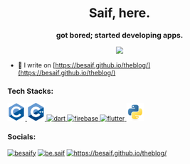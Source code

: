 <h1 align="center">Saif, here.</h1>
<h3 align="center">got bored; started developing apps.</h3>
<div align="center">

![](https://komarev.com/ghpvc/?username=beSaif&style=for-the-badge)

</div>



- 📝 I write on [https://besaif.github.io/theblog/](https://besaif.github.io/theblog/)

<!-- ### Blogs posts -->
<!-- BLOG-POST-LIST:START -->
<!-- BLOG-POST-LIST:END -->


<h3 align="left">Tech Stacks:</h3>
<p align="left"> <a href="https://www.cprogramming.com/" target="_blank" rel="noreferrer"> <img src="https://raw.githubusercontent.com/devicons/devicon/master/icons/c/c-original.svg" alt="c" width="40" height="40"/> </a> <a href="https://www.w3schools.com/cpp/" target="_blank" rel="noreferrer"> <img src="https://raw.githubusercontent.com/devicons/devicon/master/icons/cplusplus/cplusplus-original.svg" alt="cplusplus" width="40" height="40"/> </a> <a href="https://dart.dev" target="_blank" rel="noreferrer"> <img src="https://www.vectorlogo.zone/logos/dartlang/dartlang-icon.svg" alt="dart" width="40" height="40"/> </a> <a href="https://firebase.google.com/" target="_blank" rel="noreferrer"> <img src="https://www.vectorlogo.zone/logos/firebase/firebase-icon.svg" alt="firebase" width="40" height="40"/> </a> <a href="https://flutter.dev" target="_blank" rel="noreferrer"> <img src="https://www.vectorlogo.zone/logos/flutterio/flutterio-icon.svg" alt="flutter" width="40" height="40"/> </a> <a href="https://www.python.org" target="_blank" rel="noreferrer"> <img src="https://raw.githubusercontent.com/devicons/devicon/master/icons/python/python-original.svg" alt="python" width="40" height="40"/> </a> </p>


<h3 align="left">Socials:</h3>
<p align="left">
<a href="https://twitter.com/besaify" target="_blank"><img align="center" src="https://raw.githubusercontent.com/rahuldkjain/github-profile-readme-generator/master/src/images/icons/Social/twitter.svg" alt="besaify" height="30" width="40" /></a>
<a href="https://instagram.com/be.saif" target="_blank"><img align="center" src="https://raw.githubusercontent.com/rahuldkjain/github-profile-readme-generator/master/src/images/icons/Social/instagram.svg" alt="be.saif" height="30" width="40" /></a>
<a href="/https://besaif.github.io/theblog/" target="_blank"><img align="center" src="https://raw.githubusercontent.com/rahuldkjain/github-profile-readme-generator/master/src/images/icons/Social/rss.svg" alt="https://besaif.github.io/theblog/" height="30" width="40" /></a>
</p>
